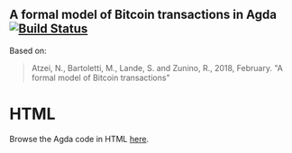 ## A formal model of Bitcoin transactions in Agda [![Build Status](https://travis-ci.com/omelkonian/formal-bitcoin.svg?branch=master)](https://travis-ci.com/omelkonian/formal-bitcoin)

Based on:
> Atzei, N., Bartoletti, M., Lande, S. and Zunino, R., 2018, February.
> "A formal model of Bitcoin transactions"

# HTML
Browse the Agda code in HTML [here](http://omelkonian.github.io/formal-bitcoin).
